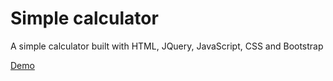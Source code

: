 # Simple calculator

A simple calculator built with HTML, JQuery, JavaScript, CSS and Bootstrap

[Demo](https://codepen.io/rudyzio/pen/bjVPgO)